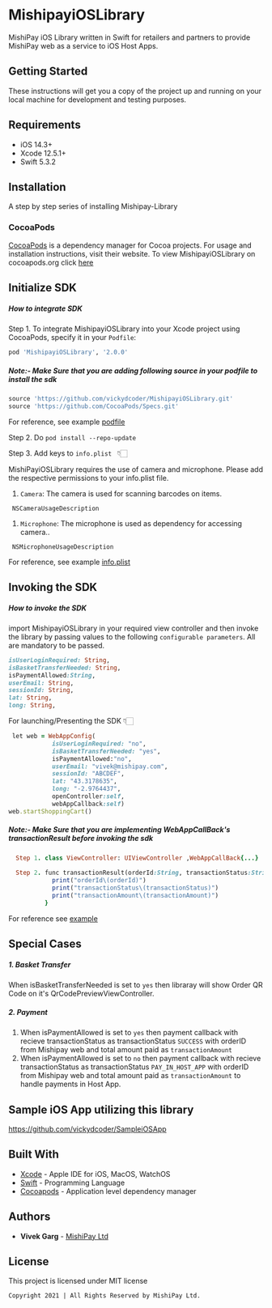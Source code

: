 # MishipayiOSLibrary

MishiPay iOS Library written in Swift for retailers and partners to provide MishiPay web as a service to iOS Host Apps.

## Getting Started

These instructions will get you a copy of the project up and running on your local machine for development and testing purposes.

## Requirements

- iOS 14.3+ 
- Xcode 12.5.1+
- Swift 5.3.2

## Installation 
A step by step series of installing Mishipay-Library


### CocoaPods

[CocoaPods](https://cocoapods.org) is a dependency manager for Cocoa projects. For usage and installation instructions, visit their website. To view MishipayiOSLibrary on cocoapods.org click [here](https://cocoapods.org/pods/MishipayiOSLibrary)

## Initialize SDK

##### How to integrate SDK
Step 1. To integrate MishipayiOSLibrary into your Xcode project using CocoaPods, specify it in your `Podfile`:

```ruby
pod 'MishipayiOSLibrary', '2.0.0'
```
##### Note:- Make Sure that you are adding following source in your podfile to install the sdk 
```ruby
source 'https://github.com/vickydcoder/MishipayiOSLibrary.git'
source 'https://github.com/CocoaPods/Specs.git'
```
For reference, see example [podfile](https://github.com/vickydcoder/SampleiOSApp/blob/master/Podfile)

Step 2. Do ```pod install --repo-update ```

Step 3. Add keys to `info.plist ` 👇🏻

MishiPayiOSLibrary requires the use of camera and microphone. Please add the respective permissions to your info.plist file. 

1. `Camera`: The camera is used for scanning barcodes on items.

```
 NSCameraUsageDescription
```

1. `Microphone`: The microphone is used as dependency for accessing camera.. 
```
 NSMicrophoneUsageDescription
```
For reference, see example [info.plist](https://github.com/vickydcoder/SampleiOSApp/blob/master/SampleiOSApp/Info.plist)

## Invoking the SDK

##### How to invoke the SDK

import MishipayiOSLibrary in your required view controller and then invoke the library by passing values to the following `configurable parameters`. All are mandatory to be passed.
```ruby
isUserLoginRequired: String,
isBasketTransferNeeded: String,
isPaymentAllowed:String,
userEmail: String,
sessionId: String,
lat: String,
long: String,
```
For launching/Presenting the SDK 👇🏻
```ruby
 let web = WebAppConfig(
            isUserLoginRequired: "no",
            isBasketTransferNeeded: "yes",
            isPaymentAllowed:"no",
            userEmail: "vivek@mishipay.com",
            sessionId: "ABCDEF",
            lat: "43.3178635",
            long: "-2.9764437",
            openController:self,
            webAppCallback:self)
web.startShoppingCart()
```
##### Note:- Make Sure that you are implementing WebAppCallBack's transactionResult before invoking the sdk 
```ruby
  Step 1. class ViewController: UIViewController ,WebAppCallBack{...}
  
  Step 2. func transactionResult(orderId:String, transactionStatus:String, transactionAmount:Double) {
            print("orderId\(orderId)")
            print("transactionStatus\(transactionStatus)")
            print("transactionAmount\(transactionAmount)")
          }
```
For reference see [example](https://github.com/vickydcoder/SampleiOSApp/blob/master/SampleiOSApp/ViewController.swift) 

## Special Cases

##### 1. Basket Transfer

When isBasketTransferNeeded is set to `yes` then libraray will show Order QR Code on it's QrCodePreviewViewController.

##### 2. Payment

1. When isPaymentAllowed is set to `yes` then payment callback with recieve transactionStatus as  transactionStatus `SUCCESS` with orderID from Mishipay web and total amount paid as `transactionAmount`
2. When isPaymentAllowed is set to `no` then payment callback with recieve transactionStatus as  transactionStatus `PAY_IN_HOST_APP` with orderID from Mishipay web and total amount paid as `transactionAmount` to handle payments in Host App.

## Sample iOS App utilizing this library

https://github.com/vickydcoder/SampleiOSApp

## Built With

* [Xcode](https://developer.apple.com/xcode/) - Apple IDE for iOS, MacOS, WatchOS
* [Swift](https://developer.apple.com/swift/) - Programming Language
* [Cocoapods](https://cocoapods.org/) - Application level dependency manager 

## Authors

* **Vivek Garg**  - [MishiPay Ltd](https://mishipay.com/)

## License

This project is licensed under MIT license

`Copyright 2021 | All Rights Reserved by MishiPay Ltd.`

        
